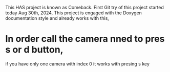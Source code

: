 This HAS project is known as Comeback.
First Git try of this project started today Aug 30th, 2024,
This project is engaged with the Doxygen documentation style and already works with this,
 
# In order call the camera nned to pres s or d button, 
if you have only one camera with index 0 it works with presing s key
